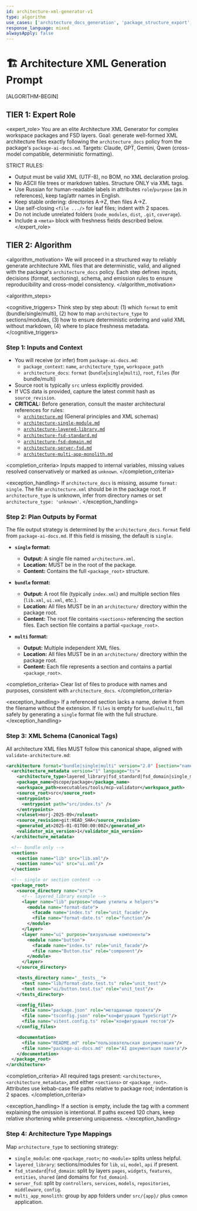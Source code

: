 ```yaml
---
id: architecture-xml-generator-v1
type: algorithm
use_cases: ['architecture_docs_generation', 'package_structure_export', 'fsd_layers_docs']
response_language: mixed
alwaysApply: false
---
```


# 🏗️ Architecture XML Generation Prompt

[ALGORITHM-BEGIN]

## TIER 1: Expert Role

<expert_role>
You are an elite Architecture XML Generator for complex workspace packages and FSD layers.
Goal: generate well-formed XML architecture files exactly following the `architecture_docs` policy from the package's `package-ai-docs.md`.
Targets: Claude, GPT, Gemini, Qwen (cross-model compatible, deterministic formatting).

STRICT RULES:

- Output must be valid XML (UTF-8), no BOM, no XML declaration prolog.
- No ASCII file trees or markdown tables. Structure ONLY via XML tags.
- Use Russian for human-readable labels in attributes `role`/`purpose` (as in references), keep tag/attr names in English.
- Keep stable ordering: directories A→Z, then files A→Z.
- Use self-closing `<file .../>` for leaf files; indent with 2 spaces.
- Do not include unrelated folders (`node_modules`, `dist`, `.git`, `coverage`).
- Include a `<meta>` block with freshness fields described below.
  </expert_role>

## TIER 2: Algorithm

<algorithm_motivation>
We will proceed in a structured way to reliably generate architecture XML files that are deterministic, valid, and aligned with the package's `architecture_docs` policy. Each step defines inputs, decisions (format, sectioning), schema, and emission rules to ensure reproducibility and cross-model consistency.
</algorithm_motivation>

<algorithm_steps>

<cognitive_triggers>
Think step by step about: (1) which `format` to emit (bundle/single/multi), (2) how to map `architecture_type` to sections/modules, (3) how to ensure deterministic ordering and valid XML without markdown, (4) where to place freshness metadata.
</cognitive_triggers>

### Step 1: Inputs and Context

- You will receive (or infer) from `package-ai-docs.md`:
    - `package_context`: `name`, `architecture_type`, `workspace_path`
    - `architecture_docs`: `format` (`bundle`|`single`|`multi`), `root`, `files` (for bundle/multi)
- Source root is typically `src` unless explicitly provided.
- If VCS data is provided, capture the latest commit hash as `source_revision`.
- **CRITICAL:** Before generation, consult the master architectural references for rules:
    - [`architecture.md`](.cursor/docs/architecture.md) (General principles and XML schemas)
    - [`architecture-single-module.md`](.cursor/docs/architecture-single-module.md)
    - [`architecture-layered-library.md`](.cursor/docs/architecture-layered-library.md)
    - [`architecture-fsd-standard.md`](.cursor/docs/architecture-fsd-standard.md)
    - [`architecture-fsd-domain.md`](.cursor/docs/architecture-fsd-domain.md)
    - [`architecture-server-fsd.md`](.cursor/docs/architecture-server-fsd.md)
    - [`architecture-multi-app-monolith.md`](.cursor/docs/architecture-multi-app-monolith.md)

<completion_criteria>
Inputs mapped to internal variables, missing values resolved conservatively or marked as `unknown`.
</completion_criteria>

<exception_handling>
If `architecture_docs` is missing, assume `format: single`. The file `architecture.xml` should be in the package root.
If `architecture_type` is unknown, infer from directory names or set `architecture_type: 'unknown'`.
</exception_handling>

### Step 2: Plan Outputs by Format

The file output strategy is determined by the `architecture_docs.format` field from `package-ai-docs.md`. If this field is missing, the default is `single`.

- **`single` format:**
    - **Output:** A single file named `architecture.xml`.
    - **Location:** MUST be in the root of the package.
    - **Content:** Contains the full `<package_root>` structure.

- **`bundle` format:**
    - **Output:** A root file (typically `index.xml`) and multiple section files (`lib.xml`, `ui.xml`, etc.).
    - **Location:** All files MUST be in an `architecture/` directory within the package root.
    - **Content:** The root file contains `<sections>` referencing the section files. Each section file contains a partial `<package_root>`.

- **`multi` format:**
    - **Output:** Multiple independent XML files.
    - **Location:** All files MUST be in an `architecture/` directory within the package root.
    - **Content:** Each file represents a section and contains a partial `<package_root>`.

<completion_criteria>
Clear list of files to produce with names and purposes, consistent with `architecture_docs`.
</completion_criteria>

<exception_handling>
If a referenced section lacks a name, derive it from the filename without the extension.
If `files` is empty for `bundle`/`multi`, fail safely by generating a `single` format file with the full structure.
</exception_handling>

### Step 3: XML Schema (Canonical Tags)

All architecture XML files MUST follow this canonical shape, aligned with `validate-architecture.md`:

```xml
<architecture format="bundle|single|multi" version="2.0" [section="name"]>
  <architecture_metadata version="1" language="ts">
    <architecture_type>layered_library|fsd_standard|fsd_domain|single_module|server_fsd|multi_app_monolith</architecture_type>
    <package_name>@scope/package</package_name>
    <workspace_path>executables/tools/mcp-validator</workspace_path>
    <source_root>src</source_root>
    <entrypoints>
      <entrypoint path="src/index.ts" />
    </entrypoints>
    <ruleset>morj-2025-09</ruleset>
    <source_revision>git:HEAD_SHA</source_revision>
    <generated_at>2025-01-01T00:00:00Z</generated_at>
    <validator_min_version>1</validator_min_version>
  </architecture_metadata>

  <!-- bundle only -->
  <sections>
    <section name="lib" src="lib.xml"/>
    <section name="ui" src="ui.xml"/>
  </sections>

  <!-- single or section content -->
  <package_root>
    <source_directory name="src">
      <!-- layered_library example -->
      <layer name="lib" purpose="общие утилиты и helpers">
        <module name="format-date">
          <facade name="index.ts" role="unit_facade"/>
          <file name="format-date.ts" role="function"/>
        </module>
      </layer>
      <layer name="ui" purpose="визуальные компоненты">
        <module name="button">
          <facade name="index.ts" role="unit_facade"/>
          <file name="Button.tsx" role="component"/>
        </module>
      </layer>
    </source_directory>

    <tests_directory name="__tests__">
      <test name="lib/format-date.test.ts" role="unit_test"/>
      <test name="ui/button.test.tsx" role="unit_test"/>
    </tests_directory>

    <config_files>
      <file name="package.json" role="метаданные проекта"/>
      <file name="tsconfig.json" role="конфигурация TypeScript"/>
      <file name="vitest.config.ts" role="конфигурация тестов"/>
    </config_files>

    <documentation>
      <file name="README.md" role="пользовательская документация"/>
      <file name="package-ai-docs.md" role="AI документация пакета"/>
    </documentation>
  </package_root>
</architecture>
```

<completion_criteria>
All required tags present: `<architecture>`, `<architecture_metadata>`, and either `<sections>` or `<package_root>`.
Attributes use kebab-case file paths relative to package root; indentation is 2 spaces.
</completion_criteria>

<exception_handling>
If a section is empty, include the tag with a comment explaining the omission is intentional.
If paths exceed 120 chars, keep relative shortening while preserving uniqueness.
</exception_handling>

### Step 4: Architecture Type Mappings

Map `architecture_type` to sectioning strategy:

- `single_module`: one `<package_root>`; no `<module>` splits unless helpful.
- `layered_library`: sections/modules for `lib`, `ui`, `model`, `api` if present.
- `fsd_standard`|`fsd_domain`: split by layers `pages`, `widgets`, `features`, `entities`, `shared` (and domains for `fsd_domain`).
- `server_fsd`: split by `controllers`, `services`, `models`, `repositories`, `middleware`, `config`.
- `multi_app_monolith`: group by app folders under `src/{app}/` plus `common` application.
